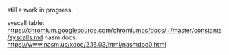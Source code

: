 still a work in progress.

syscall table: https://chromium.googlesource.com/chromiumos/docs/+/master/constants/syscalls.md
nasm docs: https://www.nasm.us/xdoc/2.16.03/html/nasmdoc0.html
